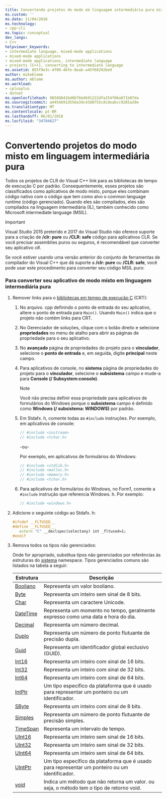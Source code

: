```yaml
---
title: Convertendo projetos do modo em linguagem intermediária pura misto | Microsoft Docs
ms.custom: ''
ms.date: 11/04/2016
ms.technology:
- cpp-cli
ms.topic: conceptual
dev_langs:
- C++
helpviewer_keywords:
- intermediate language, mixed-mode applications
- mixed-mode applications
- mixed-mode applications, intermediate language
- projects [C++], converting to intermediate language
ms.assetid: 855f9e3c-4f09-4bfe-8eab-a45f68292be9
author: mikeblome
ms.author: mblome
ms.workload:
- cplusplus
- dotnet
ms.openlocfilehash: 98560841b40b7bb4691222dfa254f06a071b07da
ms.sourcegitcommit: a4454b91d556a3dc43d8755cdcdeabcc9285a20e
ms.translationtype: MT
ms.contentlocale: pt-BR
ms.lasthandoff: 06/01/2018
ms.locfileid: "34704627"
---
```

# <a name="converting-projects-from-mixed-mode-to-pure-intermediate-language"></a>Convertendo projetos do modo misto em linguagem intermediária pura

Todos os projetos de CLR do Visual C++ link para as bibliotecas de tempo de execução C por padrão. Consequentemente, esses projetos são classificados como aplicativos de modo misto, porque eles combinam código nativo com o código que tem como alvo o common language runtime (código gerenciado). Quando eles são compilados, eles são compilados na linguagem intermediária (IL), também conhecido como Microsoft intermediate language (MSIL).

> [!IMPORTANT]
> Visual Studio 2015 preterido e 2017 do Visual Studio não oferece suporte para a criação de **/clr: pure** ou **/CLR: safe** código para aplicativos CLR. Se você precisar assemblies puros ou seguros, é recomendável que converter seu aplicativo c#.

Se você estiver usando uma versão anterior do conjunto de ferramentas de compilador do Visual C++ que dá suporte a **/clr: pure** ou **/CLR: safe**, você pode usar este procedimento para converter seu código MSIL puro:

### <a name="to-convert-your-mixed-mode-application-into-pure-intermediate-language"></a>Para converter seu aplicativo de modo misto em linguagem intermediária pura

1. Remover links para o [bibliotecas em tempo de execução C](../c-runtime-library/crt-library-features.md) (CRT):

   1. No arquivo. cpp definindo o ponto de entrada do seu aplicativo, altere o ponto de entrada para `Main()`. Usando `Main()` indica que o projeto não contém links para CRT.

   2. No Gerenciador de soluções, clique com o botão direito e selecione **propriedades** no menu de atalho para abrir as páginas de propriedade para o seu aplicativo.

   3. No **avançado** página de propriedades do projeto para o **vinculador**, selecione o **ponto de entrada** e, em seguida, digite **principal** neste campo.

   4. Para aplicativos de console, no **sistema** página de propriedades do projeto para o **vinculador**, selecione o **subsistema** campo e mude-a para **Console (/ Subsystem:console)**.

      > [!NOTE]
      > Você não precisa definir essa propriedade para aplicativos de formulários do Windows porque o **subsistema** campo é definido como **Windows (/ subsistema: WINDOWS)** por padrão.

   5. Em Stdafx. h, comente todas as `#include` instruções. Por exemplo, em aplicativos de console:

      ```cpp
      // #include <iostream>
      // #include <tchar.h>
      ```

       -ou-

       Por exemplo, em aplicativos de formulários do Windows:

      ```cpp
      // #include <stdlib.h>
      // #include <malloc.h>
      // #include <memory.h>
      // #include <tchar.h>
      ```

   6. Para aplicativos de formulários do Windows, no Form1, comente a `#include` instrução que referencia Windows. h. Por exemplo:

      ```cpp
      // #include <windows.h>
      ```

2. Adicione o seguinte código ao Stdafx. h:

   ```cpp
   #ifndef __FLTUSED__
   #define __FLTUSED__
      extern "C" __declspec(selectany) int _fltused=1;
   #endif
   ```

3. Remova todos os tipos não gerenciados:

   Onde for apropriado, substitua tipos não gerenciados por referências às estruturas do [sistema](https://msdn.microsoft.com/en-us/library/system.appdomainmanager.appdomainmanager.aspx) namespace. Tipos gerenciados comuns são listados na tabela a seguir:

   |Estrutura|Descrição|
   |---------------|-----------------|
   |[Booliano](https://msdn.microsoft.com/en-us/library/system.boolean\(v=vs.140\).aspx)|Representa um valor booliano.|
   |[Byte](https://msdn.microsoft.com/en-us/library/system.byte\(v=vs.140\).aspx)|Representa um inteiro sem sinal de 8 bits.|
   |[Char](https://msdn.microsoft.com/en-us/library/system.char\(v=vs.140\).aspx)|Representa um caractere Unicode.|
   |[DateTime](https://msdn.microsoft.com/en-us/library/system.datetime.datetime.aspx)|Representa um momento no tempo, geralmente expresso como uma data e hora do dia.|
   |[Decimal](https://msdn.microsoft.com/en-us/library/system.decimal\(v=vs.140\).aspx)|Representa um número decimal.|
   |[Duplo](https://msdn.microsoft.com/en-us/library/system.double\(v=vs.140\).aspx)|Representa um número de ponto flutuante de precisão dupla.|
   |[Guid](https://msdn.microsoft.com/en-us/library/system.guid\(v=vs.140\).aspx)|Representa um identificador global exclusivo (GUID).|
   |[Int16](https://msdn.microsoft.com/en-us/library/system.int16\(v=vs.140\).aspx)|Representa um inteiro com sinal de 16 bits.|
   |[Int32](https://msdn.microsoft.com/en-us/library/system.int32\(v=vs.140\).aspx)|Representa um inteiro com sinal de 32 bits.|
   |[Int64](https://msdn.microsoft.com/en-us/library/system.int64\(v=vs.140\).aspx)|Representa um inteiro com sinal de 64 bits.|
   |[IntPtr](https://msdn.microsoft.com/en-us/library/system.intptr\(v=vs.140\).aspx)|Um tipo específico da plataforma que é usado para representar um ponteiro ou um identificador.|
   |[SByte](https://msdn.microsoft.com/en-us/library/system.byte.aspx)|Representa um inteiro com sinal de 8 bits.|
   |[Simples](https://msdn.microsoft.com/en-us/library/system.single.aspx)|Representa um número de ponto flutuante de precisão simples.|
   |[TimeSpan](https://msdn.microsoft.com/en-us/library/system.timespan\(v=vs.140\).aspx)|Representa um intervalo de tempo.|
   |[UInt16](https://msdn.microsoft.com/en-us/library/system.uint16\(v=vs.140\).aspx)|Representa um inteiro sem sinal de 16 bits.|
   |[UInt32](https://msdn.microsoft.com/en-us/library/system.uint32\(v=vs.140\).aspx)|Representa um inteiro sem sinal de 32 bits.|
   |[UInt64](https://msdn.microsoft.com/en-us/library/system.uint64\(v=vs.140\).aspx)|Representa um inteiro sem sinal de 64 bits.|
   |[UIntPtr](https://msdn.microsoft.com/en-us/library/system.uintptr\(v=vs.140\).aspx)|Um tipo específico da plataforma que é usado para representar um ponteiro ou um identificador.|
   |[void](https://msdn.microsoft.com/en-us/library/system.void\(v=vs.140\).aspx)|Indica um método que não retorna um valor. ou seja, o método tem o tipo de retorno void.|